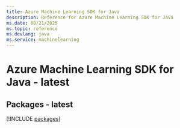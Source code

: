```yaml
---
title: Azure Machine Learning SDK for Java
description: Reference for Azure Machine Learning SDK for Java
ms.date: 08/21/2025
ms.topic: reference
ms.devlang: java
ms.service: machinelearning
---
```

# Azure Machine Learning SDK for Java - latest
## Packages - latest
[!INCLUDE [packages](machine-learning-index.md)]